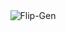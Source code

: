 <center><img alt="Flip-Gen" src="https://cdn.discordapp.com/attachments/912001854852989020/953428398489874512/banner_flipgen.jpg"></center>
